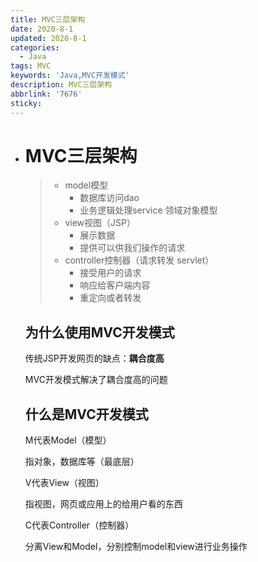 ```yaml
---
title: MVC三层架构
date: 2020-8-1
updated: 2020-8-1
categories:
  - Java
tags: MVC
keywords: 'Java,MVC开发模式'
description: MVC三层架构
abbrlink: '7676'
sticky:
---
```


- # MVC三层架构
  
  > - model模型
  >   - 数据库访问dao
  >   - 业务逻辑处理service    领域对象模型
  > - view视图（JSP）
  >   - 展示数据
  >   - 提供可以供我们操作的请求
  > - controller控制器（请求转发 servlet）
  >   - 接受用户的请求
  >   - 响应给客户端内容
  >   - 重定向或者转发
  
  ## 为什么使用MVC开发模式
  <!--more-->
  传统JSP开发网页的缺点：**耦合度高**
  
  MVC开发模式解决了耦合度高的问题
  
  ## 什么是MVC开发模式
  
  M代表Model（模型）
  
  指对象，数据库等（最底层）
  
  V代表View（视图）
  
  指视图，网页或应用上的给用户看的东西
  
  C代表Controller（控制器）
  
  分离View和Model，分别控制model和view进行业务操作
  
  



